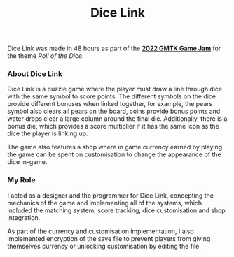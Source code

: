 ﻿---
layout: project
title: Dice Link
projectfeature: true
homepage: side
year: 2022
genre: Puzzle
roles: Design, Programming
featureimage: /assets/images/projects/dicelink2.jpg
animatedimage: /assets/images/projects/dicelink1.jpg
galleryimages:
 - /assets/images/projects/dicelink1.jpg
 - /assets/images/projects/dicelink2.jpg
 - /assets/images/projects/dicelink3.jpg
 - /assets/images/projects/dicelink4.jpg
 - /assets/images/projects/dicelink5.jpg
downloadlinks:
  - https://ghostentity12.itch.io/dice-link
mainvideo: https://www.youtube.com/embed/1zwXloUgGns
team:
  - Rhiannon Forster
---

Dice Link was made in 48 hours as part of the **[2022 GMTK Game Jam](https://itch.io/jam/gmtk-jam-2022)** for the theme *Roll of the Dice*.

### About Dice Link
Dice Link is a puzzle game where the player must draw a line through dice with the same symbol to score points. The different symbols on the dice provide different bonuses when linked together, for example, the pears symbol also clears all pears on the board, coins provide bonus points and water drops clear a large column around the final die. Additionally, there is a bonus die, which provides a score multiplier if it has the same icon as the dice the player is linking up.

The game also features a shop where in game currency earned by playing the game can be spent on customisation to change the appearance of the dice in-game.

### My Role
I acted as a designer and the programmer for Dice Link, concepting the mechanics of the game and implementing all of the systems, which included the matching system, score tracking, dice customisation and shop integration.

As part of the currency and customisation implementation, I also implemented encryption of the save file to prevent players from giving themselves currency or unlocking customisation by editing the file.